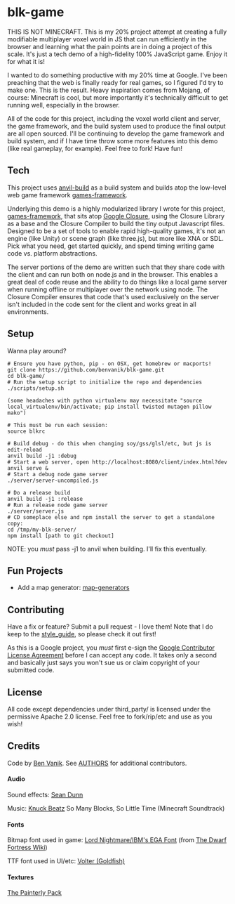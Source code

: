 blk-game
========

THIS IS NOT MINECRAFT. This is my 20% project attempt at creating a fully
modifiable multiplayer voxel world in JS that can run efficiently in the
browser and learning what the pain points are in doing a project of this scale.
It's just a tech demo of a high-fidelity 100% JavaScript game. Enjoy it for what it is!

I wanted to do something productive with my 20% time at Google. I've been
preaching that the web is finally ready for real games, so I figured I'd
try to make one. This is the result. Heavy inspiration comes from Mojang,
of course: Minecraft is cool, but more importantly it's technically
difficult to get running well, especially in the browser.

All of the code for this project, including the voxel world client and server,
the game framework, and the build system used to produce the final output are
all open sourced. I'll be continuing to develop the game framework and build
system, and if I have time throw some more features into this demo (like real
gameplay, for example). Feel free to fork! Have fun!

## Tech

This project uses [anvil-build](https://github.com/benvanik/anvil-build) as a build system and builds atop the low-level
web game framework [games-framework](https://github.com/benvanik/games-framework).

Underlying this demo is a highly modularized library I wrote for this project,
[games-framework](https://github.com/benvanik/games-framework), that sits atop
[Google Closure](http://code.google.com/closure/), using the Closure Library as a base and the Closure Compiler to build
the tiny output Javascript files. Designed to be a set of tools to enable rapid high-quality games, it's not an engine
(like Unity) or scene graph (like three.js), but more like XNA or SDL. Pick what you need, get started quickly, and
spend timing writing game code vs. platform abstractions.

The server portions of the demo are written such that they share code with the client and can run both on node.js and
in the browser. This enables a great deal of code reuse and the ability to do things like a local game server when
running offline or multiplayer over the network using node. The Closure Compiler ensures that code that's used
exclusively on the server isn't included in the code sent for the client and works great in all environments.

## Setup

Wanna play around?

```
# Ensure you have python, pip - on OSX, get homebrew or macports!
git clone https://github.com/benvanik/blk-game.git
cd blk-game/
# Run the setup script to initialize the repo and dependencies
./scripts/setup.sh

(some headaches with python virtualenv may necessitate "source local_virtualenv/bin/activate; pip install twisted mutagen pillow mako")

# This must be run each session:
source blkrc

# Build debug - do this when changing soy/gss/glsl/etc, but js is edit-reload
anvil build -j1 :debug
# Start a web server, open http://localhost:8080/client/index.html?dev
anvil serve &
# Start a debug node game server
./server/server-uncompiled.js

# Do a release build
anvil build -j1 :release
# Run a release node game server
./server/server.js
# CD someplace else and npm install the server to get a standalone copy:
cd /tmp/my-blk-server/
npm install [path to git checkout]
```

NOTE: you *must* pass -j1 to anvil when building. I'll fix this eventually.

## Fun Projects

* Add a map generator: [map-generators](https://github.com/benvanik/blk-game/blob/master/docs/map-generators.md)

## Contributing

Have a fix or feature? Submit a pull request - I love them!
Note that I do keep to the [style_guide](https://github.com/benvanik/games-framework/blob/master/docs/style_guide.md),
so please check it out first!

As this is a Google project, you *must* first e-sign the
[Google Contributor License Agreement](http://code.google.com/legal/individual-cla-v1.0.html) before I can accept any
code. It takes only a second and basically just says you won't sue us or claim copyright of your submitted code.

## License

All code except dependencies under third_party/ is licensed under the permissive Apache 2.0 license.
Feel free to fork/rip/etc and use as you wish!

## Credits

Code by [Ben Vanik](http://noxa.org). See [AUTHORS](https://github.com/benvanik/games-framework/blob/master/AUTHORS) for additional contributors.

#### Audio

Sound effects: [Sean Dunn](https://twitter.com/somenotes)

Music: [Knuck Beatz](http://soundcloud.com/casesensative/knuck-beatz-so-many-blocks-so) So Many Blocks, So Little Time (Minecraft Soundtrack)

#### Fonts

Bitmap font used in game: [Lord Nightmare/IBM's EGA Font](http://dwarffortresswiki.org/images/a/ae/LN_EGA8x8.png) (from [The Dwarf Fortress Wiki](http://dwarffortresswiki.org/index.php/Tileset_repository))

TTF font used in UI/etc: [Volter (Goldfish)](http://www.dafont.com/volter-goldfish.font)

#### Textures

[The Painterly Pack](http://painterlypack.net)
